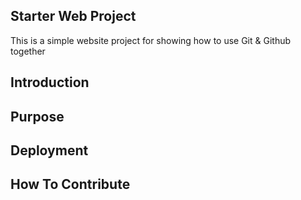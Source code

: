 ## Starter Web Project
This is a simple website project for showing how to use Git & Github together
## Introduction
## Purpose
## Deployment
## How To Contribute